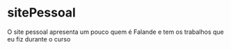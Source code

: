 # sitePessoal
O site pessoal apresenta um pouco quem é Falande e tem os trabalhos que eu fiz durante o curso 
